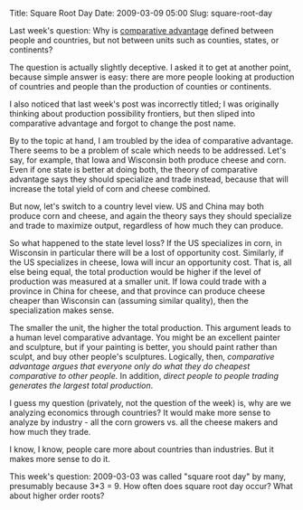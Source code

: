 Title: Square Root Day
Date: 2009-03-09 05:00
Slug: square-root-day

Last week's question: Why is [comparative
advantage](http://en.wikipedia.org/wiki/Comparative_advantage) defined
between people and countries, but not between units such as counties,
states, or continents?

The question is actually slightly deceptive. I asked it to get at
another point, because simple answer is easy: there are more people
looking at production of countries and people than the production of
counties or continents.

I also noticed that last week's post was incorrectly titled; I was
originally thinking about production possibility frontiers, but then
sliped into comparative advantage and forgot to change the post name.

By to the topic at hand, I am troubled by the idea of comparative
advantage. There seems to be a problem of scale which needs to be
addressed. Let's say, for example, that Iowa and Wisconsin both produce
cheese and corn. Even if one state is better at doing both, the theory
of comparative advantage says they should specialize and trade instead,
because that will increase the total yield of corn and cheese combined.

But now, let's switch to a country level view. US and China may both
produce corn and cheese, and again the theory says they should
specialize and trade to maximize output, regardless of how much they can
produce.

So what happened to the state level loss? If the US specializes in corn,
in Wisconsin in particular there will be a lost of opportunity cost.
Similarly, if the US specializes in cheese, Iowa will incur an
opportunity cost. That is, all else being equal, the total production
would be higher if the level of production was measured at a smaller
unit. If Iowa could trade with a province in China for cheese, and that
province can produce cheese cheaper than Wisconsin can (assuming similar
quality), then the specialization makes sense.

The smaller the unit, the higher the total production. This argument
leads to a human level comparative advantage. You might be an excellent
painter and sculpture, but if your painting is better, you should paint
rather than sculpt, and buy other people's sculptures. Logically, then,
*comparative advantage argues that everyone only do what they do
cheapest comparative to other people.* In addition, *direct people to
people trading generates the largest total production*.

I guess my question (privately, not the question of the week) is, why
are we analyzing economics through countries? It would make more sense
to analyze by industry - all the corn growers vs. all the cheese makers
and how much they trade.

I know, I know, people care more about countries than industries. But it
makes more sense to do it.

This week's question: 2009-03-03 was called "square root day" by many,
presumably because 3\*3 = 9. How often does square root day occur? What
about higher order roots?

